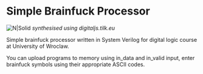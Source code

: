 # Simple Brainfuck Processor

![N|Solid](https://cdn.discordapp.com/attachments/628850852697866260/720739876605001809/unknown.png)
*synthesised using digitaljs.tilk.eu*

Simple brainfuck processor written in System Verilog for digital logic course at University of Wroclaw.

You can upload programs to memory using in_data and in_valid input, enter brainfuck symbols using their appropriate ASCII codes.